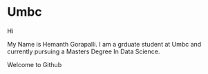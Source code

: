 # Umbc

Hi 

My Name is Hemanth Gorapalli. I am a grduate student at Umbc  and currently pursuing a Masters Degree In Data 
Science. 

Welcome to Github
